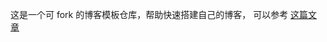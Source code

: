 这是一个可 fork 的博客模板仓库，帮助快速搭建自己的博客，
可以参考
[这篇文章]( https://lemonchann.github.io/create_blog_with_github_pages/ )

